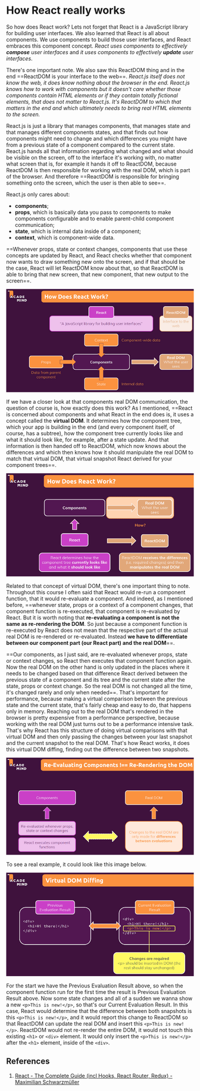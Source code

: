 # How React really works

So how does React work? Lets not forget that React is a JavaScript library for building user interfaces. We also learned that React is all about components. We use components to build those user interfaces, and React embraces this component concept. _React uses components to effectively **compose** user interfaces_ and _it uses components to effectively **update** user interfaces_.

There's one important note. We also saw this ReactDOM thing and in the end ==ReactDOM is your interface to the web==. _React.js itself does not know the web, it does know nothing about the browser in the end. React.js knows how to work with components but it doesn't care whether those components contain HTML elements or if they contain totally fictional elements, that does not matter to React.js. It's ReactDOM to which that matters in the end and which ultimately needs to bring real HTML elements to the screen._

React.js is just a library that manages components, that manages state and that manages different components states, and that finds out how components might need to change and which differences you might have from a previous state of a component compared to the current state. React.js hands all that information regarding what changed and what should be visible on the screen, off to the interface it's working with, no matter what screen that is, for example it hands it off to ReactDOM, because ReactDOM is then responsible for working with the real DOM, which is part of the browser. And therefore ==ReactDOM is responsible for bringing something onto the screen, which the user is then able to see==.

React.js only cares about:

- **components**;
- **props**, which is basically data you pass to components to make components configurable and to enable parent-child component communication;
- **state**, which is internal data inside of a component;
- **context**, which is component-wide data.

==Whenever props, state or context changes, components that use these concepts are updated by React, and React checks whether that component now wants to draw something new onto the screen, and if that should be the case, React will let ReactDOM know about that, so that ReactDOM is able to bring that new screen, that new component, that new output to the screen==.

![152_How_React_really_works](..\img\152_How_React_really_works.jpg)

If we have a closer look at that components real DOM communication, the question of course is, how exactly does this work? As I mentioned, ==React is concerned about components and what React in the end does is, it uses a concept called the **virtual DOM**. It determines how the component tree, which your app is building in the end (and every component itself, of course, has a subtree), how the component tree currently looks like and what it should look like, for example, after a state update. And that information is then handed off to ReactDOM, which now knows about the differences and which then knows how it should manipulate the real DOM to match that virtual DOM, that virtual snapshot React derived for your component trees==.

![152_How_React_really_works1](..\img\152_How_React_really_works1.jpg)

Related to that concept of virtual DOM, there's one important thing to note. Throughout this course I often said that React would re-run a component function, that it would re-evaluate a component. And indeed, as I mentioned before, ==whenever state, props or a context of a component changes, that component function is re-executed, that component is re-evaluated by React. But it is worth noting that **re-evaluating a component is not the same as re-rendering the DOM**. So just because a component function is re-executed by React does not mean that the respective part of the actual real DOM is re-rendered or re-evaluated. Instead **we have to differentiate between our component part (our React part) and the real DOM**==.

==Our components, as I just said, are re-evaluated whenever props, state or context changes, so React then executes that component function again. Now the real DOM on the other hand is only updated in the places where it needs to be changed based on that difference React derived between the previous state of a component and its tree and the current state after the state, props or context change. So the real DOM is not changed all the time, it's changed rarely and only when needed==. That's important for performance, because making a virtual comparison between the previous state and the current state, that's fairly cheap and easy to do, that happens only in memory. Reaching out to the real DOM that's rendered in the browser is pretty expensive from a performance perspective, because working with the real DOM just turns out to be a performance intensive task. That's why React has this structure of doing virtual comparisons with that virtual DOM and then only passing the changes between your last snapshot and the current snapshot to the real DOM. That's how React works, it does this virtual DOM diffing, finding out the difference between two snapshots.

![152_How_React_really_works2](..\img\152_How_React_really_works2.jpg)

To see a real example, it could look like this image below.

![152_How_React_really_works3](..\img\152_How_React_really_works3.jpg)

For the start we have the Previous Evaluation Result above, so when the component function run for the first time the result is Previous Evaluation Result above. Now some state changes and all of a sudden we wanna show a new `<p>This is new!</p>`, so that's our Current Evaluation Result. In this case, React would determine that the difference between both snapshots is this `<p>This is new!</p>`, and it would report this change to ReactDOM so that ReactDOM can update the real DOM and insert this `<p>This is new!</p>`. ReactDOM would not re-render the entire DOM, it would not touch this existing `<h1>` or `<div>` element. It would only insert the `<p>This is new!</p>` after the `<h1>` element, inside of the `<div>`.

## References

1. [React - The Complete Guide (incl Hooks, React Router, Redux) - Maximilian Schwarzmüller](https://www.udemy.com/course/react-the-complete-guide-incl-redux/)
